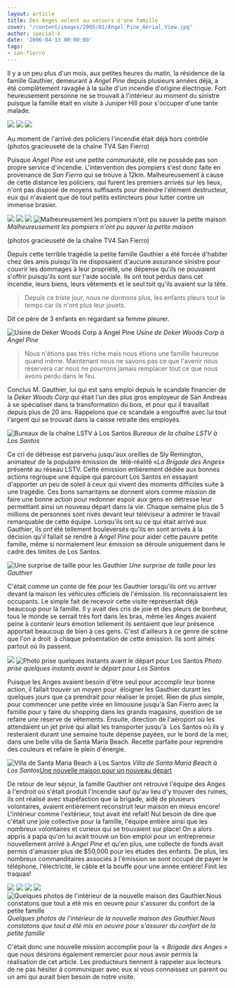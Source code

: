 ```yaml
---
layout: article
title: Des Anges volent au secours d'une famille
cover: "/content/images/2005/01/Angel_Pine_Aerial_View.jpg"
author: special-k
date: '2006-04-13 00:00:00'
tags:
- san-fierro
---
```


Il y a un peu plus d'un mois, aux petites heures du matin, la résidence de la famille Gauthier, demeurant à _Angel Pine_ depuis plusieurs années déjà, a été complètement ravagée à la suite d'un incendie d'origine électrique. Fort heureusement personne ne se trouvait à l'intérieur au moment du sinistre puisque la famille était en visite à Juniper Hill pour s'occuper d'une tante malade.

![](/content/images/2005/01/Feux_Angel_Pine_1.jpg)
![](/content/images/2005/01/Feux_Angel_Pine_2.jpg)
![](/content/images/2005/01/Feux_Angel_Pine_3.jpg)

Au moment de l'arrivé des policiers l'incendie était déjà hors contrôle  
(photos gracieuseté de la chaîne TV4 San Fierro)

Puisque _Angel Pine_ est une petite communauté, elle ne possède pas son propre service d'incendie. L'intervention des pompiers s'est donc faite en provenance de _San Fierro_ qui se trouve à 12km. Malheureusement à cause de cette distance les policiers, qui furent les premiers arrivés sur les lieux,&nbsp; n'ont pas disposé de moyens suffisants pour éteindre l'élément destructeur, eux qui n'avaient que de tout petits extincteurs pour lutter contre un immense brasier.

![](/content/images/2005/01/Feux_Angel_Pine_4.jpg)
![](/content/images/2005/01/Feux_Angel_Pine_5.jpg)
![](/content/images/2005/01/Feux_Angel_Pine_6.jpg)
![Malheureusement les pompiers n'ont pu sauver la petite maison](/content/images/2005/01/Feux_Angel_Pine_7.jpg)
_Malheureusement les pompiers n'ont pu sauver la petite maison_

(photos gracieuseté de la chaîne TV4 San Fierro)

Depuis cette terrible tragédie la petite famille Gauthier a été forcée d'habiter chez des amis puisqu’ils ne disposaient d'aucune assurance sinistre pour couvrir les dommages à leur propriété, une dépense qu'ils ne pouvaient s'offrir puisqu'ils sont sur l'aide sociale. Ils ont tout perdus dans cet incendie, leurs biens, leurs vêtements et le seul toit qu'ils avaient sur la tête.

> Depuis ce triste jour, nous ne dormons plus, les enfants pleurs tout le temps car ils n'ont plus leur jouets.

Dit ce père de 3 enfants en regardant sa femme pleurer.

![Usine de Deker Woods Corp à Angel Pine](/content/images/2005/01/Feux_Angel_Pine_13.jpg)
_Usine de Deker Woods Corp à Angel Pine_

> Nous n'étions pas très riche mais nous étions une famille heureuse quand même. Maintenant nous ne savons pas ce que l'avenir nous réservera car nous ne pourrons jamais remplacer tout ce que nous avons perdu dans le feu.

Conclus M. Gauthier, lui qui est sans emploi depuis le scandale financier de la _Deker Woods_ _Corp_ qui était l'un des plus gros employeur de San Andreas à se spécialiser dans la transformation du bois, et pour qui il travaillait depuis plus de 20 ans. Rappelons que ce scandale a engouffré avec lui tout l'argent qui se trouvait dans la caisse retraite des employés.

![Bureaux de la chaîne LSTV à Los Santos](/content/images/2005/01/Feux_Angel_Pine_10.jpg)
_Bureaux de la chaîne LSTV à Los Santos_

Ce cri de détresse est parvenu jusqu'aux oreilles de Sly Remington, animateur de la populaire émission de&nbsp; télé-réalité «_La Brigade_ _des Anges_» présenté au réseau LSTV. Cette émission entièrement dédiée aux bonnes actions regroupe une équipe qui parcourt Los Santos en essayant d'apporter un peu de soleil à ceux qui vivent des moments difficiles suite à une tragédie. Ces bons samaritains se donnent alors comme mission de faire une bonne action pour redonner espoir aux gens en détresse leur permettant ainsi un nouveau départ dans la vie. Chaque semaine plus de 5 millions de personnes sont rivés devant leur téléviseur à admirer le travail remarquable de cette équipe. Lorsqu'ils ont su ce qui était arrivé aux Gauthier, ils ont été tellement bouleversés qu'ils en sont arrivés à la décision qu'il fallait se rendre à _Angel Pine_ pour aider cette pauvre petite famille, même si normalement leur émission se déroule uniquement dans le cadre des limites de Los Santos.

![Une surprise de taille pour les Gauthier](/content/images/2005/01/Feux_Angel_Pine_9.jpg)
_Une surprise de taille pour les Gauthier_

C'était comme un conte de fée pour les Gauthier lorsqu'ils ont vu arriver devant la maison les véhicules officiels de l'émission. Ils reconnaissaient les occupants. Le simple fait de recevoir cette visite représentait déjà beaucoup pour la famille. Il y avait des cris de joie et des pleurs de bonheur, tous le monde se serrait très fort dans les bras, même les Anges avaient peine à contenir leurs émotion tellement ils sentaient que leur présence apportait beaucoup de bien à ces gens. C'est d'ailleurs à ce genre de scène que l'on a droit&nbsp; à chaque présentation de cette émission. Ils sont aimés partout où ils passent.

![](/content/images/2005/01/Feux_Angel_Pine_14.jpg)
![Photo prise quelques instants avant le départ pour Los Santos](/content/images/2005/01/Feux_Angel_Pine_8.jpg)
_Photo prise quelques instants avant le départ pour Los Santos_

Puisque les Anges avaient besoin d'être seul pour accomplir leur bonne action, il fallait trouver un moyen pour&nbsp; éloigner les Gauthier durant les quelques jours que ça prendrait pour réaliser le projet. Rien de plus simple, pour commencer une petite virée en limousine jusqu'à San Fierro avec la famille pour y faire du shopping dans les grands magasins, question de se refaire une réserve de vêtements. Ensuite, direction de l'aéroport où les attendaient un jet privé qui allait les transporter jusqu'à&nbsp; Los Santos où ils y resteraient durant une semaine toute dépense payées, sur le bord de la mer, dans une belle villa de Santa Maria Beach. Recette parfaite pour reprendre des couleurs et refaire le plein d'énergie.

![Villa de Santa Maria Beach à Los Santos](/content/images/2005/01/Feux_Angel_Pine_12.jpg)
_Villa de Santa Maria Beach à Los Santos_[Une nouvelle maison pour un nouveau départ](/content/images/2005/01/Feux_Angel_Pine_New_House.jpg)

De retour de leur séjour, la famille Gauthier ont retrouvé l'équipe des Anges à l'endroit où s'était produit l'incendie sauf qu'au lieu d'y trouver des ruines, ils ont réalisé avec stupéfaction que la brigade, aidé de plusieurs volontaires, avaient entièrement reconstruit leur maison en mieux encore! L'intérieur comme l'extérieur, tout avait été refait! Nul besoin de dire que c'était une joie collective pour la famille, l'équipe entière ainsi que les nombreux volontaires et curieux qui se trouvaient sur place! On a alors appris à papa qu'on lui avait trouvé un bon emploi pour un entrepreneur nouvellement arrivé à _Angel Pine_ et qu'en plus, une collecte de fonds avait permis d'amasser plus de $50,000 pour les études des enfants. De plus, les nombreux commanditaires associés à l'émission se sont occupé de payer le téléphone, l'électricité, le câble et la bouffe pour une année entière! Finit les traquas!

![](/content/images/2005/01/Feux_Angel_Pine_19.jpg)
![](/content/images/2005/01/Feux_Angel_Pine_17.jpg)
![](/content/images/2005/01/Feux_Angel_Pine_15.jpg)
![](/content/images/2005/01/Feux_Angel_Pine_16.jpg)
![Quelques photos de l'intérieur de la nouvelle maison des Gauthier.Nous constatons que tout a été mis en oeuvre pour s'assurer du confort de la petite famille](/content/images/2005/01/Feux_Angel_Pine_18.jpg)
_Quelques photos de l'intérieur de la nouvelle maison des Gauthier.Nous constatons que tout a été mis en oeuvre pour s'assurer du confort de la petite famille_

C'était donc une nouvelle mission accomplie pour la&nbsp; « _Brigade des Anges_ » que nous désirons également remercier pour nous avoir permis la réalisation de cet article. Les producteurs tiennent à rappeler aux lecteurs de ne pas hésiter à communiquer avec eux si vous connaissez un parent ou un ami qui aurait bien besoin de notre visite.
